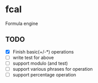 # fcal

Formula engine

## TODO

- [x] Finish basic(+/-\*) operations
- [ ] write test for above
- [ ] support modulo (and test)
- [ ] support various phrases for operation
- [ ] support percentage operation
